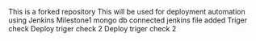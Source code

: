 This is a forked repository
This will be used for deployment automation using Jenkins
Milestone1 mongo db connected
jenkins file added
Triger check
Deploy triger check 2
Deploy triger check 2
